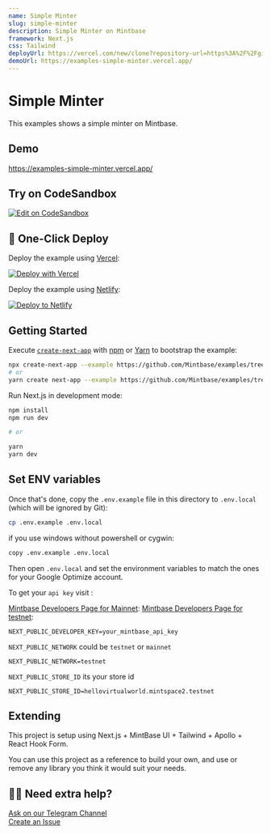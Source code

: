 ```yaml
---
name: Simple Minter
slug: simple-minter
description: Simple Minter on Mintbase
framework: Next.js
css: Tailwind
deployUrl: https://vercel.com/new/clone?repository-url=https%3A%2F%2Fgithub.com%2FMintbase%2Fexamples%2Ftree%2Fmain%2Fsimple-minter
demoUrl: https://examples-simple-minter.vercel.app/
---
```


# Simple Minter

This examples shows a simple minter on Mintbase.

## Demo

https://examples-simple-minter.vercel.app/


## Try on CodeSandbox

[![Edit on CodeSandbox](https://codesandbox.io/static/img/play-codesandbox.svg)](https://codesandbox.io/s/github/Mintbase/examples/tree/main/simple-minter)


## 🚀 One-Click Deploy

Deploy the example using [Vercel](https://vercel.com?utm_source=github&utm_medium=readme):

[![Deploy with Vercel](https://vercel.com/button)](https://vercel.com/new/clone?repository-url=https%3A%2F%2Fgithub.com%2FMintbase%2Fexamples%2Ftree%2Fmain%2Fsimple-minter)


Deploy the example using [Netlify](https://netlify.com):

[![Deploy to Netlify](https://www.netlify.com/img/deploy/button.svg)](https://app.netlify.com/start/deploy?repository=https://github.com/Mintbase/examples/tree/main/simple-minter)


## Getting Started

Execute [`create-next-app`](https://github.com/vercel/next.js/tree/canary/packages/create-next-app) with [npm](https://docs.npmjs.com/cli/init) or [Yarn](https://yarnpkg.com/lang/en/docs/cli/create/) to bootstrap the example:

```bash
npx create-next-app --example https://github.com/Mintbase/examples/tree/main/simple-minter
# or
yarn create next-app --example https://github.com/Mintbase/examples/tree/main/simple-minter
```


Run Next.js in development mode:

```bash
npm install
npm run dev

# or

yarn
yarn dev
```

## Set ENV variables

Once that's done, copy the `.env.example` file in this directory to `.env.local` (which will be ignored by Git):

```bash
cp .env.example .env.local
```

if you use windows without powershell or cygwin:

```bash
copy .env.example .env.local
```


Then open `.env.local` and set the environment variables to match the ones for your Google Optimize account.

To get your `api key` visit :

[Mintbase Developers Page for Mainnet](https://www.mintbase.io/developer):
[Mintbase Developers Page for testnet](https://testnet.mintbase.io/developer):

```
NEXT_PUBLIC_DEVELOPER_KEY=your_mintbase_api_key
```

`NEXT_PUBLIC_NETWORK` could be `testnet` or `mainnet`
```
NEXT_PUBLIC_NETWORK=testnet
```

`NEXT_PUBLIC_STORE_ID` its your store id
```
NEXT_PUBLIC_STORE_ID=hellovirtualworld.mintspace2.testnet
```

## Extending

This project is setup using Next.js + MintBase UI + Tailwind + Apollo + React Hook Form.

You can use this project as a reference to build your own, and use or remove any library you think it would suit your needs.

## 🙋‍♀️  Need extra help?

[Ask on our Telegram Channel](https://t.me/mintdev) <br/>
[Create an Issue](https://github.com/Mintbase/examples/issues)
